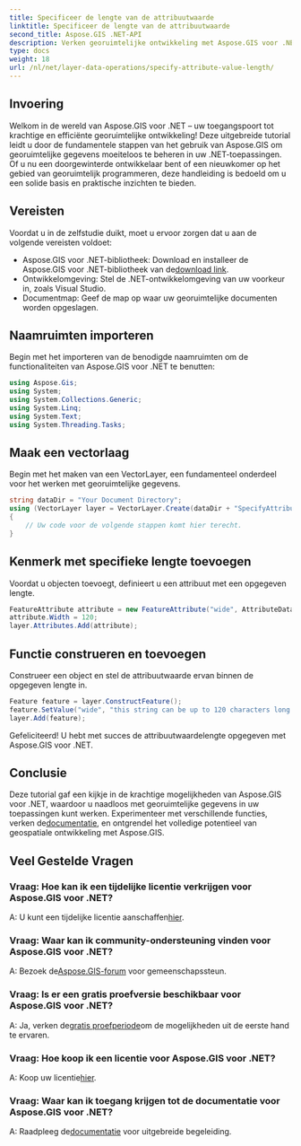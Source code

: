 ```yaml
---
title: Specificeer de lengte van de attribuutwaarde
linktitle: Specificeer de lengte van de attribuutwaarde
second_title: Aspose.GIS .NET-API
description: Verken georuimtelijke ontwikkeling met Aspose.GIS voor .NET. Beheer en manipuleer moeiteloos ruimtelijke gegevens in uw .NET-applicaties.
type: docs
weight: 18
url: /nl/net/layer-data-operations/specify-attribute-value-length/
---
```

## Invoering
Welkom in de wereld van Aspose.GIS voor .NET – uw toegangspoort tot krachtige en efficiënte georuimtelijke ontwikkeling! Deze uitgebreide tutorial leidt u door de fundamentele stappen van het gebruik van Aspose.GIS om georuimtelijke gegevens moeiteloos te beheren in uw .NET-toepassingen. Of u nu een doorgewinterde ontwikkelaar bent of een nieuwkomer op het gebied van georuimtelijk programmeren, deze handleiding is bedoeld om u een solide basis en praktische inzichten te bieden.
## Vereisten
Voordat u in de zelfstudie duikt, moet u ervoor zorgen dat u aan de volgende vereisten voldoet:
-  Aspose.GIS voor .NET-bibliotheek: Download en installeer de Aspose.GIS voor .NET-bibliotheek van de[download link](https://releases.aspose.com/gis/net/).
- Ontwikkelomgeving: Stel de .NET-ontwikkelomgeving van uw voorkeur in, zoals Visual Studio.
- Documentmap: Geef de map op waar uw georuimtelijke documenten worden opgeslagen.
## Naamruimten importeren
Begin met het importeren van de benodigde naamruimten om de functionaliteiten van Aspose.GIS voor .NET te benutten:
```csharp
using Aspose.Gis;
using System;
using System.Collections.Generic;
using System.Linq;
using System.Text;
using System.Threading.Tasks;
```
## Maak een vectorlaag
Begin met het maken van een VectorLayer, een fundamenteel onderdeel voor het werken met georuimtelijke gegevens.
```csharp
string dataDir = "Your Document Directory";
using (VectorLayer layer = VectorLayer.Create(dataDir + "SpecifyAttributeValueLength_out.shp", Drivers.Shapefile))
{
    // Uw code voor de volgende stappen komt hier terecht.
}
```
## Kenmerk met specifieke lengte toevoegen
Voordat u objecten toevoegt, definieert u een attribuut met een opgegeven lengte.
```csharp
FeatureAttribute attribute = new FeatureAttribute("wide", AttributeDataType.String);
attribute.Width = 120;
layer.Attributes.Add(attribute);
```
## Functie construeren en toevoegen
Construeer een object en stel de attribuutwaarde ervan binnen de opgegeven lengte in.
```csharp
Feature feature = layer.ConstructFeature();
feature.SetValue("wide", "this string can be up to 120 characters long now.");
layer.Add(feature);
```
Gefeliciteerd! U hebt met succes de attribuutwaardelengte opgegeven met Aspose.GIS voor .NET.
## Conclusie
 Deze tutorial gaf een kijkje in de krachtige mogelijkheden van Aspose.GIS voor .NET, waardoor u naadloos met georuimtelijke gegevens in uw toepassingen kunt werken. Experimenteer met verschillende functies, verken de[documentatie](https://reference.aspose.com/gis/net/), en ontgrendel het volledige potentieel van geospatiale ontwikkeling met Aspose.GIS.
## Veel Gestelde Vragen
### Vraag: Hoe kan ik een tijdelijke licentie verkrijgen voor Aspose.GIS voor .NET?
 A: U kunt een tijdelijke licentie aanschaffen[hier](https://purchase.aspose.com/temporary-license/).
### Vraag: Waar kan ik community-ondersteuning vinden voor Aspose.GIS voor .NET?
 A: Bezoek de[Aspose.GIS-forum](https://forum.aspose.com/c/gis/33) voor gemeenschapssteun.
### Vraag: Is er een gratis proefversie beschikbaar voor Aspose.GIS voor .NET?
 A: Ja, verken de[gratis proefperiode](https://releases.aspose.com/)om de mogelijkheden uit de eerste hand te ervaren.
### Vraag: Hoe koop ik een licentie voor Aspose.GIS voor .NET?
 A: Koop uw licentie[hier](https://purchase.aspose.com/buy).
### Vraag: Waar kan ik toegang krijgen tot de documentatie voor Aspose.GIS voor .NET?
 A: Raadpleeg de[documentatie](https://reference.aspose.com/gis/net/) voor uitgebreide begeleiding.
